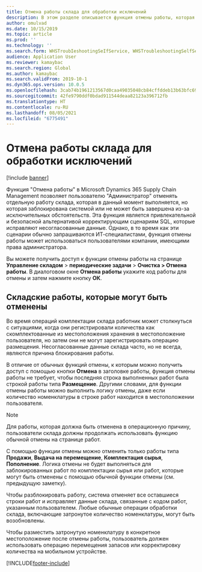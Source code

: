 ```yaml
---
title: Отмена работы склада для обработки исключений
description: В этом разделе описывается функция отмены работы, которая позволяет супервизорам склада обрабатывать заблокированные работы.
author: omulvad
ms.date: 10/15/2019
ms.topic: article
ms.prod: ''
ms.technology: ''
ms.search.form: WHSTroubIeshootingSeIfService, WHSTroubleshootingSelfService
audience: Application User
ms.reviewer: kamaybac
ms.search.region: Global
ms.author: kamaybac
ms.search.validFrom: 2019-10-1
ms.dyn365.ops.version: 10.0.5
ms.openlocfilehash: 3cab74b1961213567d0caa49035048cb84cffddeb13b63bfc699f4f130f08c77
ms.sourcegitcommit: 42fe9790ddf0bdad911544deaa82123a396712fb
ms.translationtype: HT
ms.contentlocale: ru-RU
ms.lasthandoff: 08/05/2021
ms.locfileid: "6775491"
---
```

# <a name="cancel-warehouse-work-for-exception-handling"></a>Отмена работы склада для обработки исключений

[!include [banner](../includes/banner.md)]

Функция "Отмена работы" в Microsoft Dynamics 365 Supply Chain Management позволяет пользователю "Администратор" отменять отдельную работу склада, которая в данный момент выполняется, но которая заблокирована системой или не может быть завершена из-за исключительных обстоятельств. Эта функция является привлекательной и безопасной альтернативой корректирующим сценариям SQL, которые исправляют несогласованные данные. Однако, в то время как эти сценарии обычно запрашиваются ИТ-специалистами, функция отмены работы может использоваться пользователями компании, имеющими права администратора.

Вы можете получить доступ к функции отмены работы на странице **Управление складом** \> **периодические задачи** \> **Очистка \> Отмена работы**. В диалоговом окне **Отмена работы** укажите код работы для отмены и затем нажмите кнопку **ОК**.

## <a name="warehouse-work-that-can-be-canceled"></a>Складские работы, которые могут быть отменены

Во время операций комплектации склада работник может столкнуться с ситуациями, когда они регистрировали количества как скомплектованные из местоположения хранения в местоположение пользователя, но затем они не могут зарегистрировать операцию размещения. Несогласованные данные склада часто, но не всегда, являются причина блокирования работы.

В отличие от обычных функций отмены, к которым можно получить доступ с помощью кнопки **Отмена** в заголовке работы, функция отмены работы не требует, чтобы последняя строка выполненных работ была строкой работы типа **Размещение**. Другими словами, для функции отмены работы можно выполнить логику отмены, даже если количество номенклатуры в строке работ находится в местоположении пользователя.

> [!NOTE]
> Для работы, которая должна быть отменена в операционную причину, пользователи склада должны продолжать использовать функцию обычной отмены на странице работ.

С помощью функции отмены можно отменить только работы типа **Продажи**, **Выдача на перемещение**, **Комплектация сырья**, **Пополнение**. Логика отмены не будет выполняться для заблокированных работ по комплектации сырья или работ, которые могут быть отменены с помощью обычной функции отмены (см. предыдущую заметку).

Чтобы разблокировать работу, система отменяет все оставшиеся строки работ и исправляет данные склада, связанные с кодом работ, указанным пользователем. Любые обычные операции обработки склада, включающие затронутое количество номенклатуры, могут быть возобновлены.

Чтобы разместить затронутую номенклатуру в конкретное местоположение после отмены работы, пользователь должен использовать операцию перемещения запасов или корректировку количества на мобильном устройстве.


[!INCLUDE[footer-include](../../includes/footer-banner.md)]